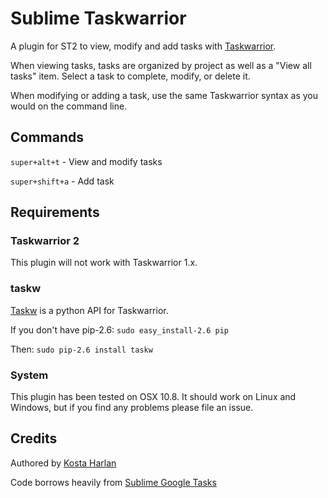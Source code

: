 # Sublime Taskwarrior

A plugin for ST2 to view, modify and add tasks with [Taskwarrior](http://www.taskwarrior.org).

When viewing tasks, tasks are organized by project as well as a "View all tasks" item. Select a task to complete, modify, or delete it.

When modifying or adding a task, use the same Taskwarrior syntax as you would on the command line.

## Commands

`super+alt+t` - View and modify tasks

`super+shift+a` - Add task

## Requirements

### Taskwarrior 2

This plugin will not work with Taskwarrior 1.x.

### taskw

[Taskw](https://github.com/ralphbean/taskw) is a python API for Taskwarrior.

If you don't have pip-2.6: `sudo easy_install-2.6 pip`

Then: `sudo pip-2.6 install taskw`

### System

This plugin has been tested on OSX 10.8. It should work on Linux and Windows, but if you find any problems please file an issue.

## Credits

Authored by [Kosta Harlan](http://kostaharlan.net)

Code borrows heavily from [Sublime Google Tasks](https://github.com/jpswelch/sublime-google-tasks)
